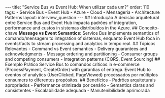 --- title: "Service Bus vs Event Hub: When utilizar cada um?" order: 110 tags: - Service Bus - Event Hub - Azure - Cloud - Mensageria - Architecture Patterns layout: interview_question --- ## Introdução A decisão arquitetural entre Service Bus and Event Hub impacta padrões of integration, performance and custos in sistemas distribuídos in the Azure. ## Conceito-chave **Message vs Event Semantics**: Service Bus implementa semantics of comando/mensagem to integration of sistemas, enquanto Event Hub foca in events/facts to stream processing and analytics in tempo real. ## Tópicos Relevantes - Command vs Event semantics - Delivery guarantees and acknowledgments - Message ordering and partitioning - Consumer groups and competing consumers - Integration patterns (CQRS, Event Sourcing) ## Exemplo Prático Service Bus to comandos críticos in e-commerce (ProcessPayment, CreateOrder) with garantias of entrega. Event Hub to eventos of analytics (UserClicked, PageViewed) processados por múltiplos consumers to diferentes propósitos. ## Benefícios - Padrões arquiteturais apropriados - Performance otimizada por cenário - Semantics claras and consistentes - Escalabilidade adequada - Manutenibilidade aprimorada